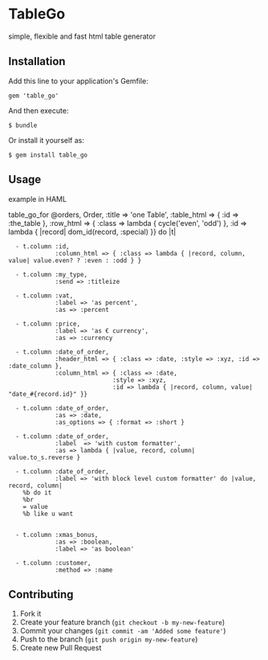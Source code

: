# TableGo

simple, flexible and fast html table generator


## Installation

Add this line to your application's Gemfile:

    gem 'table_go'

And then execute:

    $ bundle

Or install it yourself as:

    $ gem install table_go


## Usage

example in HAML

  table_go_for @orders, Order,
    :title => 'one Table',
    :table_html => { :id => :the_table },
    :row_html   => { :class => lambda { cycle('even', 'odd') },
                     :id =>    lambda { |record| dom_id(record, :special) }} do |t|

      - t.column :id,
                 :column_html => { :class => lambda { |record, column, value| value.even? ? :even : :odd } }

      - t.column :my_type,
                 :send => :titleize

      - t.column :vat,
                 :label => 'as percent',
                 :as => :percent

      - t.column :price,
                 :label => 'as € currency',
                 :as => :currency

      - t.column :date_of_order,
                 :header_html => { :class => :date, :style => :xyz, :id => :date_column },
                 :column_html => { :class => :date,
                                 :style => :xyz,
                                 :id => lambda { |record, column, value| "date_#{record.id}" }}

      - t.column :date_of_order,
                 :as => :date,
                 :as_options => { :format => :short }

      - t.column :date_of_order,
                 :label  => 'with custom formatter',
                 :as => lambda { |value, record, column| value.to_s.reverse }

      - t.column :date_of_order,
                 :label => 'with block level custom formatter' do |value, record, column|
        %b do it
        %br
        = value
        %b like u want


      - t.column :xmas_bonus,
                 :as => :boolean,
                 :label => 'as boolean'

      - t.column :customer,
                 :method => :name





## Contributing

1. Fork it
2. Create your feature branch (`git checkout -b my-new-feature`)
3. Commit your changes (`git commit -am 'Added some feature'`)
4. Push to the branch (`git push origin my-new-feature`)
5. Create new Pull Request
